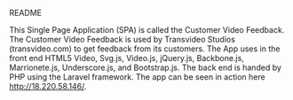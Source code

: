 README

This Single Page Application (SPA) is called the Customer Video Feedback. The Customer Video Feedback is used by Transvideo Studios (transvideo.com) to get feedback from its customers. The App uses in the front end HTML5 Video, Svg.js, Video.js, jQuery.js, Backbone.js, Marrionete.js, Underscore.js, and Bootstrap.js. The back end is handed by PHP using the Laravel framework. The app can be seen in action here http://18.220.58.146/.
